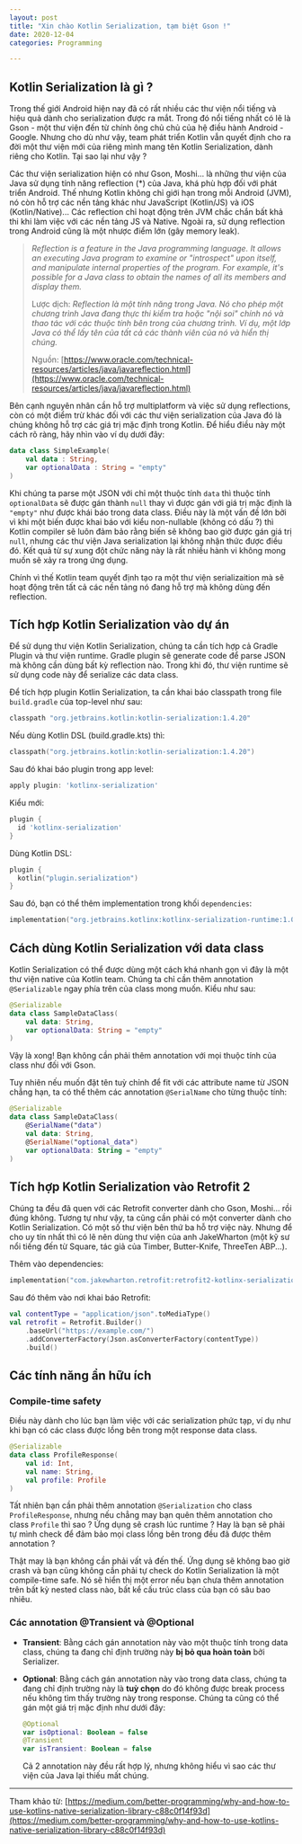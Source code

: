 ```yaml
---
layout: post
title: "Xin chào Kotlin Serialization, tạm biệt Gson !"
date: 2020-12-04
categories: Programming

---
```


## Kotlin Serialization là gì ?

Trong thế giới Android hiện nay đã có rất nhiều các thư viện nổi tiếng và hiệu quả dành cho serialization được ra mắt. Trong đó nổi tiếng nhất có lẽ là Gson - một thư viện đến từ chính ông chủ chủ của hệ điều hành Android - Google. Nhưng cho dù như vậy, team phát triển Kotlin vẫn quyết định cho ra đời một thư viện mới của riêng mình mang tên Kotlin Serialization, dành riêng cho Kotlin. Tại sao lại như vậy ?

Các thư viện serialization hiện có như Gson, Moshi... là những thư viện của Java sử dụng tính năng reflection (*) của Java, khá phù hợp đối với phát triển Android. Thế nhưng Kotlin không chỉ giới hạn trong mỗi Android (JVM), nó còn hỗ trợ các nền tảng khác như JavaScript (Kotlin/JS) và iOS (Kotlin/Native)... Các reflection chỉ hoạt động trên JVM chắc chắn bất khả thi khi làm việc với các nền tảng JS và Native. Ngoài ra, sử dụng reflection trong Android cũng là một nhược điểm lớn (gây memory leak).

> *Reflection is a feature in the Java programming language. It allows an executing Java program to examine or "introspect" upon itself, and manipulate internal properties of the program. For example, it's possible for a Java class to obtain the names of all its members and display them.*
>
> Lược dịch: *Reflection là một tính năng trong Java. Nó cho phép một chương trình Java đang thực thi kiểm tra hoặc "nội soi" chính nó và thao tác với các thuộc tính bên trong của chương trình. Ví dụ, một lớp Java có thể lấy tên của tất cả các thành viên của nó và hiển thị chúng.*
>
> Nguồn: [https://www.oracle.com/technical-resources/articles/java/javareflection.html](https://www.oracle.com/technical-resources/articles/java/javareflection.html)

Bên cạnh nguyên nhân cần hỗ trợ multiplatform và việc sử dụng reflections, còn có một điểm trừ khác đối với các thư viện serialization của Java đó là chúng không hỗ trợ các giá trị mặc định trong Kotlin. Để hiểu điều này một cách rõ ràng, hãy nhìn vào ví dụ dưới đây:

```kotlin
data class SimpleExample(
    val data : String,
    var optionalData : String = "empty"
)
```

Khi chúng ta parse một JSON với chỉ một thuộc tính `data` thì thuộc tính `optionalData` sẽ được gán thành `null` thay vì được gán với giá trị mặc định là `"empty"` như được khái báo trong data class. Điều này là một vấn đề lớn bởi vì khi một biến được khai báo với kiểu non-nullable (không có dấu ?) thì Kotlin compiler sẽ luôn đảm bảo rằng biến sẽ không bao giờ được gán giá trị `null`, nhưng các thư viện Java serialization lại không nhận thức được điều đó. Kết quả từ sự xung đột chức năng này là rất nhiều hành vi không mong muốn sẽ xảy ra trong ứng dụng.

Chính vì thế Kotlin team quyết định tạo ra một thư viện serializaition mà sẽ hoạt động trên tất cả các nền tảng nó đang hỗ trợ mà không dùng đến reflection.

## Tích hợp Kotlin Serialization vào dự án

Để sử dụng thư viện Kotlin Serialization, chúng ta cần tích hợp cả Gradle Plugin và thư viện runtime. Gradle plugin sẽ generate code để parse JSON mà không cần dùng bất kỳ reflection nào. Trong khi đó, thư viện runtime sẽ sử dụng code này để serialize các data class.

Để tích hợp plugin Kotlin Serialization, ta cần khai báo classpath trong file `build.gradle` của top-level như sau:

```groovy
classpath "org.jetbrains.kotlin:kotlin-serialization:1.4.20"
```

Nếu dùng Kotlin DSL (build.gradle.kts) thì:

```kotlin
classpath("org.jetbrains.kotlin:kotlin-serialization:1.4.20")
```

Sau đó khai báo plugin trong app level:

```groovy
apply plugin: 'kotlinx-serialization'
```

Kiểu mới:

```groovy
plugin {
  id 'kotlinx-serialization'
}
```

Dùng Kotlin DSL:

```kotlin
plugin {
  kotlin("plugin.serialization")
}
```

Sau đó, bạn có thể thêm implementation trong khối `dependencies`:

```kotlin
implementation("org.jetbrains.kotlinx:kotlinx-serialization-runtime:1.0.1")
```

## Cách dùng Kotlin Serialization với data class

Kotlin Serialization có thể được dùng một cách khá nhanh gọn vì đây là một thư viện native của Kotlin team. Chúng ta chỉ cần thêm annotation `@Serializable` ngay phía trên của class mong muốn. Kiểu như sau:

```kotlin
@Serializable
data class SampleDataClass(
    val data: String,
    var optionalData: String = "empty"
)
```

Vậy là xong! Bạn không cần phải thêm annotation với mọi thuộc tính của class như đối với Gson.

Tuy nhiên nếu muốn đặt tên tuỳ chỉnh để fit với các attribute name từ JSON chẳng hạn, ta có thể thêm các annotation `@SerialName` cho từng thuộc tính:

```kotlin
@Serializable
data class SampleDataClass(
    @SerialName("data")
    val data: String,
    @SerialName("optional_data")
    var optionalData: String = "empty"
)
```

## Tích hợp Kotlin Serialization vào Retrofit 2

Chúng ta đều đã quen với các Retrofit converter dành cho Gson, Moshi... rồi đúng không. Tương tự như vậy, ta cũng cần phải có một converter dành cho Kotlin Serialization. Có một số thư viện bên thứ ba hỗ trợ việc này. Nhưng để cho uy tín nhất thì có lẽ nên dùng thư viện của anh JakeWharton (một kỹ sư nổi tiếng đến từ Square, tác giả của Timber, Butter-Knife, ThreeTen ABP...).

Thêm vào dependencies:

```kotlin
implementation("com.jakewharton.retrofit:retrofit2-kotlinx-serialization-converter:0.8.0")
```

Sau đó thêm vào nơi khai báo Retrofit:

```kotlin
val contentType = "application/json".toMediaType()
val retrofit = Retrofit.Builder()
    .baseUrl("https://example.com/")
    .addConverterFactory(Json.asConverterFactory(contentType))
    .build()
```

## Các tính năng ẩn hữu ích

### Compile-time safety

Điều này dành cho lúc bạn làm việc với các serialization phức tạp, ví dụ như khi bạn có các class được lồng bên trong một response data class.

```kotlin
@Serializable
data class ProfileResponse(
    val id: Int,
    val name: String,
    val profile: Profile
)
```

Tất nhiên bạn cần phải thêm annotation `@Serialization` cho class `ProfileResponse`, nhưng nếu chẳng may bạn quên thêm annotation cho class `Profile` thì sao ? Ứng dụng sẽ crash lúc runtime ? Hay là bạn sẽ phải tự mình check để đảm bảo mọi class lồng bên trong đều đã được thêm annotation ?

Thật may là bạn không cần phải vất vả đến thế. Ứng dụng sẽ không bao giờ crash và bạn cũng không cần phải tự check do Kotlin Serialization là một compile-time safe. Nó sẽ hiển thị một error nếu bạn chưa thêm annotation trên bất kỳ nested class nào, bất kể cấu trúc class của bạn có sâu bao nhiêu.

### Các annotation @Transient và @Optional

- **Transient**: Bằng cách gán annotation này vào một thuộc tính trong data class, chúng ta đang chỉ định trường này **bị bỏ qua hoàn toàn** bởi Serializer.

- **Optional**: Bằng cách gán annotation này vào trong data class, chúng ta đang chỉ định trường này là **tuỳ chọn** do đó không được break process nếu không tìm thấy trường này trong response. Chúng ta cũng có thể gán một giá trị mặc định như dưới đây:

  ```kotlin
  @Optional
  var isOptional: Boolean = false
  @Transient
  var isTransient: Boolean = false
  ```

  Cả 2 annotation này đều rất hợp lý, nhưng không hiểu vì sao các thư viện của Java lại thiếu mất chúng.

---

Tham khảo từ: [https://medium.com/better-programming/why-and-how-to-use-kotlins-native-serialization-library-c88c0f14f93d](https://medium.com/better-programming/why-and-how-to-use-kotlins-native-serialization-library-c88c0f14f93d)